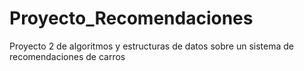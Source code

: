 # Proyecto_Recomendaciones
Proyecto 2 de algoritmos y estructuras de datos sobre un sistema de recomendaciones de carros
